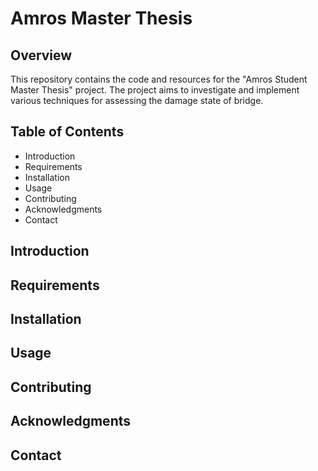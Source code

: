 # Amros Master Thesis
## Overview

This repository contains the code and resources for the "Amros Student Master Thesis" project. The project aims to investigate and implement various techniques for assessing the damage state of bridge.

## Table of Contents

- Introduction
- Requirements
- Installation
- Usage
- Contributing
- Acknowledgments
- Contact

## Introduction
## Requirements
## Installation
## Usage
## Contributing
## Acknowledgments
## Contact
